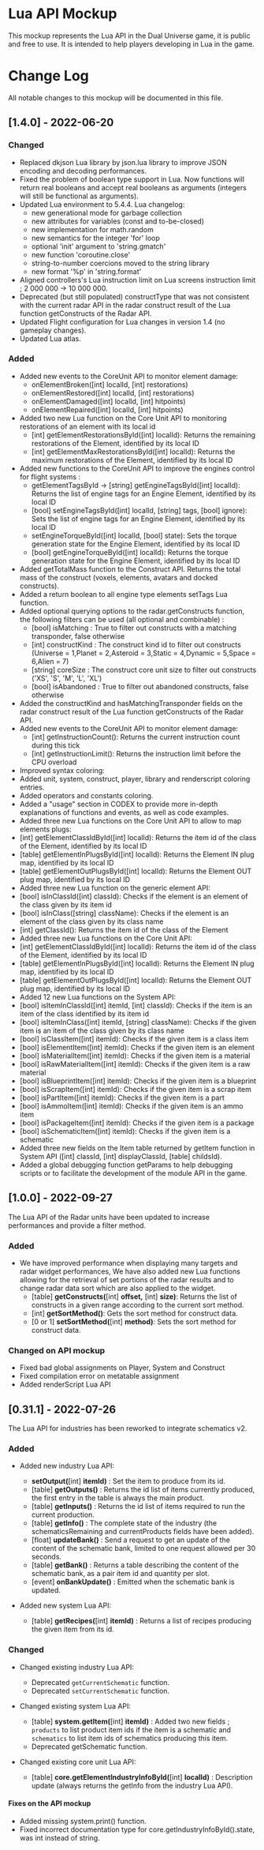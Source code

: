 # Lua API Mockup
This mockup represents the Lua API in the Dual Universe game, it is public and free to use.
It is intended to help players developing in Lua in the game.

# Change Log
All notable changes to this mockup will be documented in this file.
 
## [1.4.0] - 2022-06-20

### Changed
 * Replaced dkjson Lua library by json.lua library to improve JSON encoding and decoding performances.
 * Fixed the problem of boolean type support in Lua. Now functions will return real booleans and accept real booleans as arguments (integers will still be functional as arguments).
 * Updated Lua environment to 5.4.4. Lua changelog:
   * new generational mode for garbage collection
   * new attributes for variables (const and to-be-closed)
   * new implementation for math.random
   * new semantics for the integer 'for' loop
   * optional 'init' argument to 'string.gmatch'
   * new function 'coroutine.close'
   * string-to-number coercions moved to the string library
   * new format '%p' in 'string.format'
 * Aligned controllers's Lua instruction limit on Lua screens instruction limit ; 2 000 000 -> 10 000 000.
 * Deprecated (but still populated) constructType that was not consistent with the current radar API in the radar construct result of the Lua function getConstructs of the Radar API.
 * Updated Flight configuration for Lua changes in version 1.4 (no gameplay changes).
 * Updated Lua atlas.

### Added
 * Added new events to the CoreUnit API to monitor element damage:
   * onElementBroken([int] localId, [int] restorations)
   * onElementRestored([int] localId, [int] restorations)
   * onElementDamaged([int] localId, [int] hitpoints)
   * onElementRepaired([int] localId, [int] hitpoints)
 * Added two new Lua function on the Core Unit API to monitoring restorations of an element with its local id
   * [int] getElementRestorationsById([int] localId): Returns the remaining restorations of the Element, identified by its local ID
   * [int] getElementMaxRestorationsById([int] localId): Returns the maximum restorations of the Element, identified by its local ID
 * Added new functions to the CoreUnit API to improve the engines control for flight systems :
   * getElementTagsById -> [string] getEngineTagsById([int] localId): Returns the list of engine tags for an Engine Element, identified by its local ID
   * [bool] setEngineTagsById([int] localId, [string] tags, [bool] ignore): Sets the list of engine tags for an Engine Element, identified by its local ID
   * setEngineTorqueById([int] localId, [bool] state): Sets the torque generation state for the Engine Element, identified by its local ID
   * [bool] getEngineTorqueById([int] localId): Returns the torque generation state for the Engine Element, identified by its local ID
 * Added getTotalMass function to the Construct API. Returns the total mass of the construct (voxels, elements, avatars and docked constructs).
 * Added a return boolean to all engine type elements setTags Lua function.
 * Added optional querying options to the radar.getConstructs function, the following filters can be used (all optional and combinable) :
   * [bool] isMatching : True to filter out constructs with a matching transponder, false otherwise
   * [int] constructKind : The construct kind id to filter out constructs (Universe = 1,Planet = 2,Asteroid = 3,Static = 4,Dynamic = 5,Space = 6,Alien = 7)
   * [string] coreSize : The construct core unit size to filter out constructs ('XS', 'S', 'M', 'L', 'XL')
   * [bool] isAbandoned : True to filter out abandoned constructs, false otherwise
 * Added the constructKind and hasMatchingTransponder fields on the radar construct result of the Lua function getConstructs of the Radar API.
 * Added new events to the CoreUnit API to monitor element damage:
   * [int] getInstructionCount(): Returns the current instruction count during this tick
   * [int] getInstructionLimit(): Returns the instruction limit before the CPU overload
 * Improved syntax coloring:
  * Added unit, system, construct, player, library and renderscript coloring entries.
  * Added operators and constants coloring.
  * Added a "usage" section in CODEX to provide more in-depth explanations of functions and events, as well as code examples.
 * Added three new Lua functions on the Core Unit API to allow to map elements plugs:
  * [int] getElementClassIdById([int] localId): Returns the item id of the class of the Element, identified by its local ID
  * [table] getElementInPlugsById([int] localId): Returns the Element IN plug map, identified by its local ID
  * [table] getElementOutPlugsById([int] localId): Returns the Element OUT plug map, identified by its local ID
 * Added three new Lua function on the generic element API:
  * [bool] isInClassId([int] classId): Checks if the element is an element of the class given by its item id
  * [bool] isInClass([string] className): Checks if the element is an element of the class given by its class name
  * [int] getClassId(): Returns the item id of the class of the Element
 * Added three new Lua functions on the Core Unit API:
  * [int] getElementClassIdById([int] localId): Returns the item id of the class of the Element, identified by its local ID
  * [table] getElementInPlugsById([int] localId): Returns the Element IN plug map, identified by its local ID
  * [table] getElementOutPlugsById([int] localId): Returns the Element OUT plug map, identified by its local ID
 * Added 12 new Lua functions on the System API:
  * [bool] isItemInClassId([int] itemId, [int] classId): Checks if the item is an item of the class identified by its item id
  * [bool] isItemInClass([int] itemId, [string] className): Checks if the given item is an item of the class given by its class name
  * [bool] isClassItem([int] itemId): Checks if the given item is a class item
  * [bool] isElementItem([int] itemId): Checks if the given item is an element
  * [bool] isMaterialItem([int] itemId): Checks if the given item is a material
  * [bool] isRawMaterialItem([int] itemId): Checks if the given item is a raw material
  * [bool] isBlueprintItem([int] itemId): Checks if the given item is a blueprint
  * [bool] isScrapItem([int] itemId): Checks if the given item is a scrap item
  * [bool] isPartItem([int] itemId): Checks if the given item is a part
  * [bool] isAmmoItem([int] itemId): Checks if the given item is an ammo item
  * [bool] isPackageItem([int] itemId): Checks if the given item is a package
  * [bool] isSchematicItem([int] itemId): Checks if the given item is a schematic
 * Added three new fields on the Item table returned by getItem function in System API ([int] classId, [int] displayClassId, [table] childsId).
 * Added a global debugging function getParams to help debugging scripts or to facilitate the development of the module API in the game.


## [1.0.0] - 2022-09-27
 
The Lua API of the Radar units have been updated to increase performances and provide a filter method.
 
### Added
 * We have improved performance when displaying many targets and radar widget performances, We have also added new Lua functions allowing for the retrieval of set portions of the radar results and to change radar data sort which are also applied to the widget.
   * [table] **getConstructs(**[int] **offset,** [int] **size)**: Returns the list of constructs in a given range according to the current sort method.
   * [int] **getSortMethod()**: Gets the sort method for construct data.
   * [0 or 1] **setSortMethod(**[int] **method)**: Sets the sort method for construct data.

### Changed on API mockup
 * Fixed bad global assignments on Player, System and Construct
 * Fixed compilation error on metatable assignment
 * Added renderScript Lua API


## [0.31.1] - 2022-07-26
 
The Lua API for industries has been reworked to integrate schematics v2.
 
### Added
 * Added new industry Lua API:
   * **setOutput(**[int] **itemId)** : Set the item to produce from its id.
   * [table] **getOutputs()** : Returns the id list of items currently produced, the first entry in the table is always the main product.
   * [table] **getInputs()** : Returns the id list of items required to run the current production.
   * [table] **getInfo()** : The complete state of the industry (the schematicsRemaining and currentProducts fields have been added).
   * [float] **updateBank()** : Send a request to get an update of the content of the schematic bank, limited to one request allowed per 30 seconds.
   * [table] **getBank()** : Returns a table describing the content of the schematic bank, as a pair item id and quantity per slot.
   * [event] **onBankUpdate()** : Emitted when the schematic bank is updated.

 * Added new system Lua API:
   * [table] **getRecipes(**[int] **itemId)** : Returns a list of recipes producing the given item from its id.
 
### Changed
 * Changed existing industry Lua API:
   * Deprecated `getCurrentSchematic` function.
   * Deprecated `setCurrentSchematic` function.
   
 * Changed existing system Lua API:
   * [table] **system.getItem(**[int] **itemId)** : Added two new fields ; `products` to list product item ids if the item is a schematic and `schematics` to list item ids of schematics producing this item.
   * Deprecated getSchematic function.
   
 * Changed existing core unit Lua API:
   * [table] **core.getElementIndustryInfoById(**[int] **localId)** : Description update (always returns the getInfo from the industry Lua API).

#### Fixes on the API mockup
 * Added missing system.print() function.
 * Fixed incorrect documentation type for core.getIndustryInfoById().state, was int instead of string.

